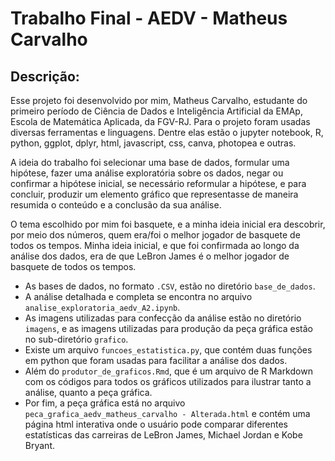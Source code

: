 # Trabalho Final - AEDV - Matheus Carvalho
## Descrição:
Esse projeto foi desenvolvido por mim, Matheus Carvalho, estudante do primeiro período de Ciência de Dados e Inteligência Artificial da EMAp, Escola de Matemática Aplicada, da FGV-RJ. Para o projeto foram usadas diversas ferramentas e linguagens. Dentre elas estão o jupyter notebook, R, python, ggplot, dplyr, html, javascript, css, canva, photopea e outras. 

A ideia do trabalho foi selecionar uma base de dados, formular uma hipótese, fazer uma análise exploratória sobre os dados, negar ou confirmar a hipótese inicial, se necessário reformular a hipótese, e para concluir, produzir um elemento gráfico que representasse de maneira resumida o conteúdo e a conclusão da sua análise. 

O tema escolhido por mim foi basquete, e a minha ideia inicial era descobrir, por meio dos números, quem era/foi o melhor jogador de basquete de todos os tempos. Minha ideia inicial, e que foi confirmada ao longo da análise dos dados, era de que LeBron James é o melhor jogador de basquete de todos os tempos. 

* As bases de dados, no formato `.CSV`, estão no diretório `base_de_dados`. 
* A análise detalhada e completa se encontra no arquivo `analise_exploratoria_aedv_A2.ipynb`. 
* As imagens utilizadas para confecção da análise estão no diretório `imagens`, e as imagens utilizadas para produção da peça gráfica estão no sub-diretório `grafico`. 
* Existe um arquivo `funcoes_estatistica.py`, que contém duas funções em python que foram usadas para facilitar a análise dos dados. 
* Além do `produtor_de_graficos.Rmd`, que é um arquivo de R Markdown com os códigos para todos os gráficos utilizados para ilustrar tanto a análise, quanto a peça gráfica. 
* Por fim, a peça gráfica está no arquivo `peca_grafica_aedv_matheus_carvalho - Alterada.html` e contém uma página html interativa onde o usuário pode comparar diferentes estatísticas das carreiras de LeBron James, Michael Jordan e Kobe Bryant.  
